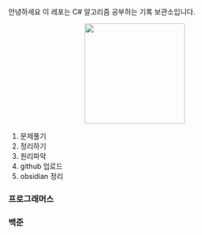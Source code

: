 안녕하세요 이 레포는 C# 알고리즘 공부하는 기록 보관소입니다.



<p align="center">
  <img src="https://i.namu.wiki/i/vnE4_4tjrhJvnw70eQQhSj5hNgP44-AHNIejDwoeZUtjtpeGcW9wUT2mP-2zjcurp8fQGV3scMZU9KYkGjP2yT5C6i2CnNrtexdWqn1f52b90-bmu6Py5_IqJSfUx9TWcIsoUiy_szF4h1EHtRLhFg.svg" width="200">
</p>





1. 문제풀기
2. 정리하기
3. 원리파악
4. github 업로드
5. obsidian 정리



### 프로그래머스

### 백준


